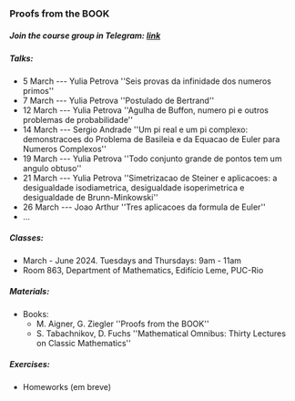 ### Proofs from the BOOK

##### Join the course group in Telegram: [link](https://t.me/+IMAGbpjBPU03NTEy)

##### Talks:
- 5 March --- Yulia Petrova ''Seis provas da infinidade dos numeros primos''
- 7 March --- Yulia Petrova ''Postulado de Bertrand''
- 12 March --- Yulia Petrova ''Agulha de Buffon, numero pi e outros problemas de probabilidade''
- 14 March --- Sergio Andrade ''Um pi real e um pi complexo: demonstracoes do Problema de Basileia e da Equacao de Euler para Numeros Complexos''
- 19 March --- Yulia Petrova ''Todo conjunto grande de pontos tem um angulo obtuso''
- 21 March --- Yulia Petrova ''Simetrizacao de Steiner e aplicacoes: a desigualdade isodiametrica, desigualdade isoperimetrica e desigualdade de Brunn-Minkowski''
- 26 March --- Joao Arthur ''Tres aplicacoes da formula de Euler''
- ...

##### Classes: 
- March - June 2024. Tuesdays and Thursdays: 9am - 11am
- Room 863, Department of Mathematics, Edifício Leme, PUC-Rio

##### Materials: 
+ Books: 
    + M. Aigner, G. Ziegler ''Proofs from the BOOK''
    + S. Tabachnikov, D. Fuchs ''Mathematical Omnibus: Thirty Lectures on Classic Mathematics''
    
##### Exercises:
+ Homeworks (em breve)
    
